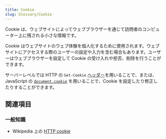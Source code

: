 ```yaml
---
title: Cookie
slug: Glossary/Cookie
---
```

Cookie は、ウェブサイトによってウェブブラウザーを通じて訪問者のコンピューター上に残される小さな情報です。

Cookie はウェブサイトのウェブ体験を個人化するために使用されます。ウェブサイトにアクセスする際のユーザーの設定や入力を含む場合もあります。ユーザーはウェブブラウザーを設定して Cookie の受け入れや拒否、削除を行うことができます。

サーバーレベルでは HTTP の `Set-Cookie` [ヘッダー](/ja/docs/Web/HTTP/Cookies)を用いることで、または、JavaScript の [`document.cookie`](/ja/docs/Web/API/Document/cookie) を用いることで、Cookie を設定したり修正したりすることができます。

## 関連項目

### 一般知識

- Wikipedia 上の [HTTP cookie](https://ja.wikipedia.org/wiki/HTTP_cookie)

